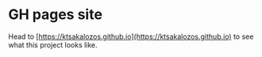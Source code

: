 # GH pages site

Head to [https://ktsakalozos.github.io](https://ktsakalozos.github.io) to see what this project looks like.
